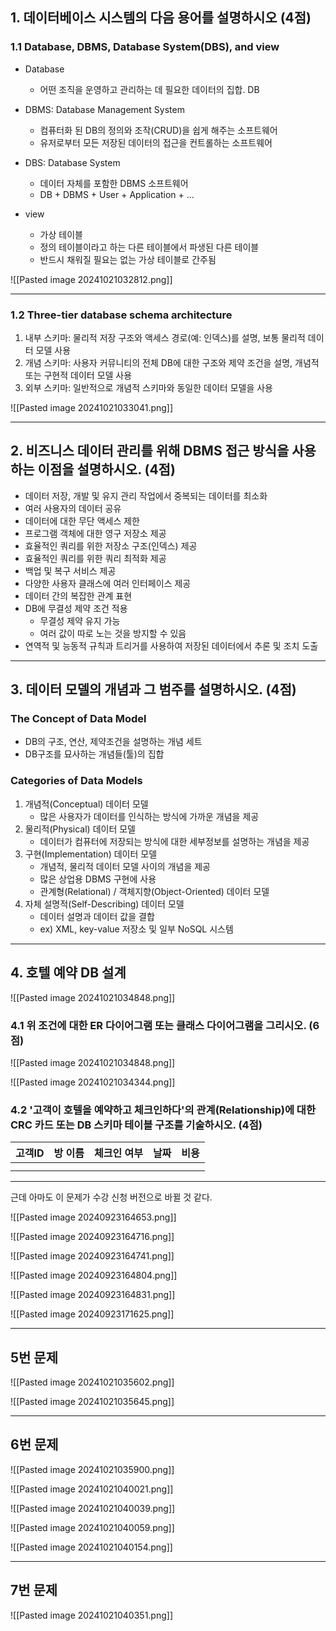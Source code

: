 ## 1. 데이터베이스 시스템의 다음 용어를 설명하시오 (4점)
### 1.1 Database, DBMS, Database System(DBS), and view
- Database
	- 어떤 조직을 운영하고 관리하는 데 필요한 데이터의 집합. DB

- DBMS: Database Management System
	- 컴퓨터화 된 DB의 정의와 조작(CRUD)을 쉽게 해주는 소프트웨어
	- 유저로부터 모든 저장된 데이터의 접근을 컨트롤하는 소프트웨어

- DBS: Database System
	- 데이터 자체를 포함한 DBMS 소프트웨어
	- DB + DBMS + User + Application + ...

- view
	- 가상 테이블
	- 정의 테이블이라고 하는 다른 테이블에서 파생된 다른 테이블
	- 반드시 채워질 필요는 없는 가상 테이블로 간주됨

![[Pasted image 20241021032812.png]]

---
### 1.2 Three-tier database schema architecture
1. 내부 스키마: 물리적 저장 구조와 액세스 경로(예: 인덱스)를 설명, 보통 물리적 데이터 모델 사용
2. 개념 스키마: 사용자 커뮤니티의 전체 DB에 대한 구조와 제약 조건을 설명, 개념적 또는 구현적 데이터 모델 사용
3. 외부 스키마: 일반적으로 개념적 스키마와 동일한 데이터 모델을 사용

![[Pasted image 20241021033041.png]]

---
## 2. 비즈니스 데이터 관리를 위해 DBMS 접근 방식을 사용하는 이점을 설명하시오. (4점)
- 데이터 저장, 개발 및 유지 관리 작업에서 중복되는 데이터를 최소화
- 여러 사용자의 데이터 공유
- 데이터에 대한 무단 액세스 제한
- 프로그램 객체에 대한 영구 저장소 제공
- 효율적인 쿼리를 위한 저장소 구조(인덱스) 제공
- 효율적인 쿼리를 위한 쿼리 최적화 제공
- 백업 및 복구 서비스 제공
- 다양한 사용자 클래스에 여러 인터페이스 제공
- 데이터 간의 복잡한 관계 표현
- DB에 무결성 제약 조건 적용
	- 무결성 제약 유지 가능
	- 여러 값이 따로 노는 것을 방지할 수 있음
- 연역적 및 능동적 규칙과 트리거를 사용하여 저장된 데이터에서 추론 및 조치 도출

---
## 3. 데이터 모델의 개념과 그 범주를 설명하시오. (4점)
### The Concept of Data Model
- DB의 구조, 연산, 제약조건을 설명하는 개념 세트
- DB구조를 묘사하는 개념들(툴)의 집합

### Categories of Data Models
1. 개념적(Conceptual) 데이터 모델
	- 많은 사용자가 데이터를 인식하는 방식에 가까운 개념을 제공
2. 물리적(Physical) 데이터 모델
	- 데이터가 컴퓨터에 저장되는 방식에 대한 세부정보를 설명하는 개념을 제공
3. 구현(Implementation) 데이터 모델
	- 개념적, 물리적 데이터 모델 사이의 개념을 제공
	- 많은 상업용 DBMS 구현에 사용
	- 관계형(Relational) / 객체지향(Object-Oriented) 데이터 모델
4. 자체 설명적(Self-Describing) 데이터 모델
	- 데이터 설명과 데이터 값을 결합
	- ex) XML, key-value 저장소 및 일부 NoSQL 시스템

---
## 4. 호텔 예약 DB 설계
![[Pasted image 20241021034848.png]]

### 4.1 위 조건에 대한 ER 다이어그램 또는 클래스 다이어그램을 그리시오. (6점)

![[Pasted image 20241021034848.png]]

![[Pasted image 20241021034344.png]]

### 4.2 '고객이 호텔을 예약하고 체크인하다'의 관계(Relationship)에 대한 CRC 카드 또는 DB 스키마 테이블 구조를 기술하시오. (4점)

| 고객ID | 방 이름 | 체크인 여부 | 날짜  | 비용  |
| ---- | ---- | ------ | --- | --- |
|      |      |        |     |     |
|      |      |        |     |     |

---

근데 아마도 이 문제가 수강 신청 버전으로 바뀔 것 같다.

![[Pasted image 20240923164653.png]]

![[Pasted image 20240923164716.png]]

![[Pasted image 20240923164741.png]]

![[Pasted image 20240923164804.png]]

![[Pasted image 20240923164831.png]]

![[Pasted image 20240923171625.png]]

---
## 5번 문제

![[Pasted image 20241021035602.png]]

![[Pasted image 20241021035645.png]]

---
## 6번 문제

![[Pasted image 20241021035900.png]]

![[Pasted image 20241021040021.png]]

![[Pasted image 20241021040039.png]]

![[Pasted image 20241021040059.png]]

![[Pasted image 20241021040154.png]]

---
## 7번 문제

![[Pasted image 20241021040351.png]]

